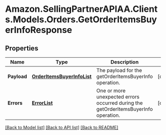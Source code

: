 # Amazon.SellingPartnerAPIAA.Clients.Models.Orders.GetOrderItemsBuyerInfoResponse
## Properties

Name | Type | Description | Notes
------------ | ------------- | ------------- | -------------
**Payload** | [**OrderItemsBuyerInfoList**](OrderItemsBuyerInfoList.md) | The payload for the getOrderItemsBuyerInfo operation. | [optional] 
**Errors** | [**ErrorList**](ErrorList.md) | One or more unexpected errors occurred during the getOrderItemsBuyerInfo operation. | [optional] 

[[Back to Model list]](../README.md#documentation-for-models) [[Back to API list]](../README.md#documentation-for-api-endpoints) [[Back to README]](../README.md)

